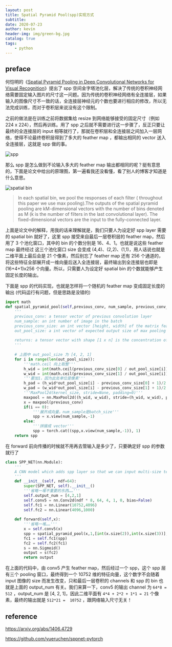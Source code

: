 ```yaml
---
layout: post
title: Spatial Pyramid Pool(spp)实现方式
subtitle: 
date: 2020-07-23
author: kevin
header-img: img/green-bg.jpg
catalog: true
tags:
    - python
---
```




## preface 

何恺明的《[Spatial Pyramid Pooling in Deep Convolutional Networks for Visual Recognition](https://arxiv.org/abs/1406.4729)》提出了 spp 空间金字塔池化层，解决了传统的卷积神经网络需要固定输入图片的尺寸这一问题。因为传统的卷积神经网络有全连接层，如果输入的图像尺寸不一致的话，全连接层神经元的个数也要进行相应的修改，所以无法完成训练，而对于卷积层来说没有这个限制。



之前的做法是在训练之前将数据集给 resize 到网络能够接受的固定尺寸（例如 224 x 224），然后再训练。用了 spp 之后就不需要进行这一步骤了，反正只要让最终的全连接层的 input 相等就行了，那就在卷积层和全连接层之间加入一层网络，使得不论最终卷积层得到了多大的 feather map ，都输出相同的 vector 送入全连接层，这就是 spp 做的事。



![spp](https://i.loli.net/2020/07/28/Jh7blYjFL85rwiz.png)



那么 spp 是怎么做到不论输入多大的 feather map 输出都相同的呢？挺有意思的，下面是论文中给出的原理图，第一遍看我还没看懂，看了别人的博客才知道是什么意思。



![spatial bin](https://i.loli.net/2020/07/28/f2wabYVcJhz47xR.png)



> In  each  spatial  bin,  we  pool  the  responses  of  each filter  ( throughout  this  paper  we  use  max  pooling).The  outputs  of  the  spatial  pyramid  pooling  are kM-dimensional vectors with the number of bins denoted as M (k is  the  number  of  filters  in  the  last  convolutional layer). The fixed-dimensional vectors are the input to the fully-connected layer.



上面是论文中的解释，用我的话来理解就是，我们只要人为设定好 spp layer 需要的 spatial bin 就好了，这里 spp 接受来自最后一层卷积层的 feather map，然后用了 3 个池化窗口，其中的 bin 的个数分别是 16、4、1。也就是说这些 feather map 最终经过 这三个池化窗口 size 会变成 (4,4)、(2,2)、(1,1)，用人话说也就是二维平面上最后会是 21 个像素，然后别忘了 feather map 还有 256 个通道的，将这些特征全部展开成一维向量后送入全连接层，最终输出到全连接层也即是 (16+4+1)x256 个向量。所以，只需要人为设定好 spatial bin 的个数就能够产生固定长度的输出。



下面是 spp 的代码实现，也就是怎样将一个随机的 feather map 变成固定长度的输出 (代码运行有问题，但是思路是没错的)

```python
import math
def spatial_pyramid_pool(self,previous_conv, num_sample, previous_conv_size, out_pool_size):
    '''
    previous_conv: a tensor vector of previous convolution layer
    num_sample: an int number of image in the batch
    previous_conv_size: an int vector [height, width] of the matrix features size of previous convolution layer
    out_pool_size: a int vector of expected output size of max pooling layer
    
    returns: a tensor vector with shape [1 x n] is the concentration of multi-level pooling
    '''    
    
    # 上图中 out_pool_size 为 [4, 2, 1]
    for i in range(len(out_pool_size)):
        '''math.ceil 向上取整''' 
        h_wid = int(math.ceil(previous_conv_size[0] / out_pool_size[i]))
        w_wid = int(math.ceil(previous_conv_size[1] / out_pool_size[i]))
        '''要加1，因为此处单位是像素'''
        h_pad = (h_wid*out_pool_size[i] - previous_conv_size[0] + 1)/2
        w_pad = (w_wid*out_pool_size[i] - previous_conv_size[1] + 1)/2
		'''MaxPool2d(kernel_size, stride=None, padding=0)''' 
        maxpool = nn.MaxPool2d((h_wid, w_wid), stride=(h_wid, w_wid), padding=(h_pad, w_pad))
        x = maxpool(previous_conv)
        if(i == 0):
            '''展开成向量，num_sample是batch_size'''
            spp = x.view(num_sample,-1)
        else:
            '''拼接成 vector'''
            spp = torch.cat((spp,x.view(num_sample,-1)), 1)
    return spp
```



在 forward 前向传播的时候就不用再去管输入是多少了，只要确定好 spp 的参数就行了

```python
class SPP_NET(nn.Module):
    '''
    A CNN model which adds spp layer so that we can input multi-size tensor
    '''
    def __init__(self, ndf=64):
        super(SPP_NET, self).__init__()
        '''省略一堆不重要的东西……'''
        self.output_num = [4,2,1]
        self.conv5 = nn.Conv2d(ndf * 8, 64, 4, 1, 0, bias=False)
        self.fc1 = nn.Linear(10752,4096)
        self.fc2 = nn.Linear(4096,1000)
        
    def forward(self,x):
        '''省略一堆……'''
        x = self.conv5(x)
        spp = spatial_pyramid_pool(x,1,[int(x.size(2)),int(x.size(3))],self.output_num)
        fc1 = self.fc1(spp)
        fc2 = self.fc2(fc1)
        s = nn.Sigmoid()
        output = s(fc2)
        return output

```



在上面的代码中，由 conv5 产生 feather map，然后经过一个 spp，这个 spp 层有三个 pooling 窗口，最终得到一个 10752 维的特征向量，这个数字不会随着 input 图像的 size 而发生改变，只和最后一层卷积的 channels 和 spp 的 bin 也就是上面的 output_num 有关。我们来算一下，conv5 的输出 channel 为 `64*8 = 512` ，output_num 是 [4, 2, 1]，因此二维平面有 `4*4 + 2*2 + 1*1 = 21` 个像素，最终的输出就是 `512*21 =  10752` ，跟网络输入尺寸无关！



## reference



https://arxiv.org/abs/1406.4729

https://github.com/yueruchen/sppnet-pytorch

